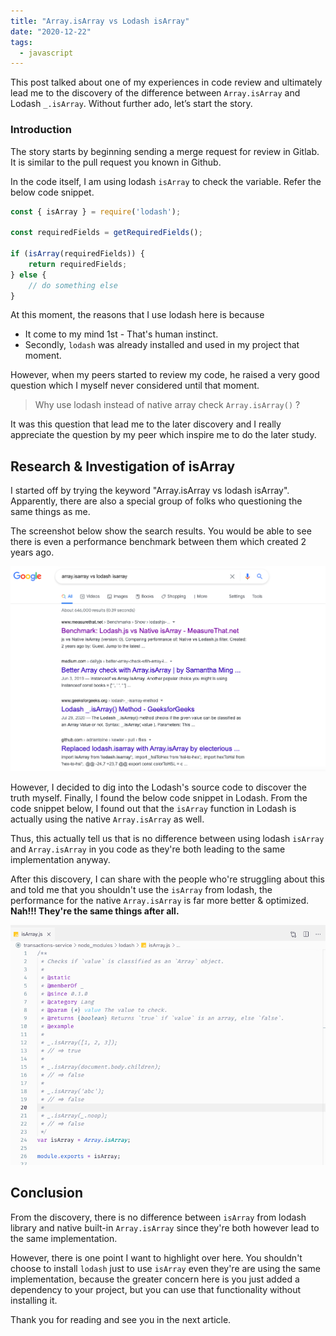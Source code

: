 ```yaml
---
title: "Array.isArray vs Lodash isArray"
date: "2020-12-22"
tags:
  - javascript
---
```


This post talked about one of my experiences in code review and ultimately lead me to the discovery of the difference between `Array.isArray` and Lodash `_.isArray`. Without further ado, let’s start the story.

### Introduction

The story starts by beginning sending a merge request for review in Gitlab. It is similar to the pull request you known in Github.

In the code itself, I am using lodash `isArray` to check the variable. Refer the below code snippet.

```jsx
const { isArray } = require('lodash');

const requiredFields = getRequiredFields();

if (isArray(requiredFields)) {
	return requiredFields;
} else {
	// do something else
}
```

At this moment, the reasons that I use lodash here is because

- It come to my mind 1st - That's human instinct.
- Secondly, `lodash` was already installed and used in my project that moment.

However, when my peers started to review my code, he raised a very good question which I myself never considered until that moment. 

> Why use lodash instead of native array check `Array.isArray()` ?

It was this question that lead me to the later discovery and I really appreciate the question by my peer which inspire me to do the later study. 

## Research & Investigation of isArray

I started off by trying the keyword "Array.isArray vs lodash isArray". Apparently, there are also a special group of folks who questioning the same things as me.

The screenshot below show the search results. You would be able to see there is even a performance benchmark between them which created 2 years ago.

![Why%20Use%20Array%20isArray%20instead%20of%20Lodash's%20isArray%20d9933f603ae94ef58a2502da34894480/Screenshot_2020-12-19_at_5.20.07_PM.png](../../images/exploring-native-isarray-vs-lodash-isarray/Screenshot_2020-12-19_at_5.20.07_PM.png)

However, I decided to dig into the Lodash's source code to discover the truth myself. Finally, I found the below code snippet in Lodash. From the code snippet below, I found out that the `isArray` function in Lodash is actually using the native `Array.isArray` as well. 

Thus, this actually tell us that is no difference between using lodash `isArray` and `Array.isArray` in you code as they're both leading to the same implementation anyway. 

After this discovery, I can share with the people who're struggling about this and told me that you shouldn't use the `isArray` from lodash, the performance for the native `Array.isArray` is far more better & optimized. **Nah!!! They're the same things after all.**

![Why%20Use%20Array%20isArray%20instead%20of%20Lodash's%20isArray%20d9933f603ae94ef58a2502da34894480/Screenshot_2020-12-20_at_10.45.28_PM.png](../../images/exploring-native-isarray-vs-lodash-isarray/Screenshot_2020-12-20_at_10.45.28_PM.png)

## Conclusion

From the discovery, there is no difference between `isArray` from lodash library and native built-in `Array.isArray` since they're both however lead to the same implementation. 

However, there is one point I want to highlight over here. You shouldn't choose to install `lodash` just to use `isArray` even they're are using the same implementation, because the greater concern here is you just added a dependency to your project, but you can use that functionality without installing it. 

Thank you for reading and see you in the next article.